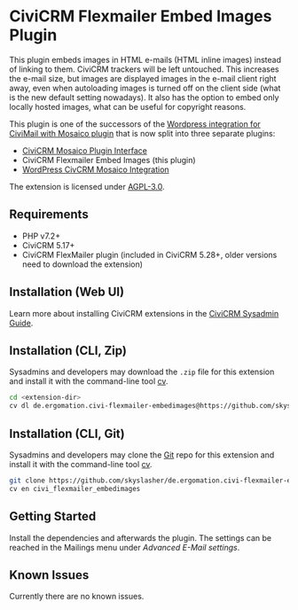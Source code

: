 # CiviCRM Flexmailer Embed Images Plugin

This plugin embeds images in HTML e-mails (HTML inline images) instead of linking to them.
CiviCRM trackers will be left untouched.
This increases the e-mail size, but images are displayed images in the e-mail client right away,
even when autoloading images is turned off on the client side (what is the new default setting nowadays).
It also has the option to embed only locally hosted images, what can be useful for copyright reasons.

This plugin is one of the successors of the
[Wordpress integration for CiviMail with Mosaico plugin](https://github.com/skyslasher/de.ergomation.wp-civi-mosaico)
that is now split into three separate plugins:
* [CiviCRM Mosaico Plugin Interface](https://github.com/skyslasher/de.ergomation.civi-mosaico-plugininterface)
* CiviCRM Flexmailer Embed Images (this plugin)
* [WordPress CivCRM Mosaico Integration](https://github.com/skyslasher/wp-civi-mosaico)

The extension is licensed under [AGPL-3.0](LICENSE.txt).

## Requirements

* PHP v7.2+
* CiviCRM 5.17+
* CiviCRM FlexMailer plugin (included in CiviCRM 5.28+, older versions need to download the extension)

## Installation (Web UI)

Learn more about installing CiviCRM extensions in the [CiviCRM Sysadmin Guide](https://docs.civicrm.org/sysadmin/en/latest/customize/extensions/).

## Installation (CLI, Zip)

Sysadmins and developers may download the `.zip` file for this extension and
install it with the command-line tool [cv](https://github.com/civicrm/cv).

```bash
cd <extension-dir>
cv dl de.ergomation.civi-flexmailer-embedimages@https://github.com/skyslasher/de.ergomation.civi-flexmailer-embedimages/archive/master.zip
```

## Installation (CLI, Git)

Sysadmins and developers may clone the [Git](https://en.wikipedia.org/wiki/Git) repo for this extension and
install it with the command-line tool [cv](https://github.com/civicrm/cv).

```bash
git clone https://github.com/skyslasher/de.ergomation.civi-flexmailer-embedimages.git
cv en civi_flexmailer_embedimages
```

## Getting Started

Install the dependencies and afterwards the plugin. The settings can be reached in
the Mailings menu under *Advanced E-Mail settings*.

## Known Issues

Currently there are no known issues.
